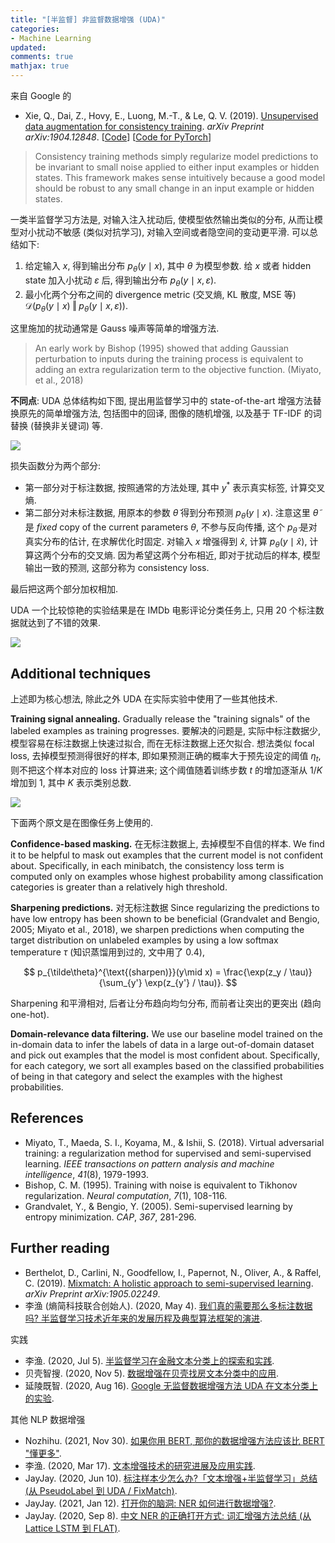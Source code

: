```yaml
---
title: "[半监督] 非监督数据增强 (UDA)"
categories: 
- Machine Learning
updated:
comments: true
mathjax: true
---
```


来自 Google 的

- Xie, Q., Dai, Z., Hovy, E., Luong, M.-T., & Le, Q. V. (2019). [Unsupervised data augmentation for consistency training](https://arxiv.org/abs/1904.12848). *arXiv Preprint arXiv:1904.12848*. [[Code](https://github.com/google-research/uda)] [[Code for PyTorch](https://github.com/SanghunYun/UDA_pytorch)]

> Consistency training methods simply regularize model predictions to be invariant to small noise applied to either input examples or hidden states. This framework makes sense intuitively because a good model should be robust to any small change in an input example or hidden states.

<!-- more -->

一类半监督学习方法是, 对输入注入扰动后, 使模型依然输出类似的分布, 从而让模型对小扰动不敏感 (类似对抗学习), 对输入空间或者隐空间的变动更平滑. 可以总结如下:

1. 给定输入 $x$, 得到输出分布 $p_\theta (y \mid x)$,  其中 $\theta$ 为模型参数. 给 $x$ 或者 hidden state 加入小扰动 $\varepsilon$ 后, 得到输出分布 $p_\theta(y\mid x, \varepsilon)$.
2. 最小化两个分布之间的 divergence metric (交叉熵, KL 散度, MSE 等) $\mathcal D\left(p_\theta (y \mid x) \;\Vert\; p_\theta(y\mid x, \varepsilon)\right)$. 

这里施加的扰动通常是 Gauss 噪声等简单的增强方法.

> An early work by Bishop (1995) showed that adding Gaussian perturbation to inputs during the training process is equivalent to adding an extra regularization term to the objective function. (Miyato, et al., 2018)

**不同点**: UDA 总体结构如下图, 提出用监督学习中的 state-of-the-art 增强方法替换原先的简单增强方法, 包括图中的回译, 图像的随机增强, 以及基于 TF-IDF 的词替换 (替换非关键词) 等.

![](https://shiina18.github.io/assets/posts/images/20211206122225526_8393.png)

损失函数分为两个部分:

- 第一部分对于标注数据, 按照通常的方法处理, 其中 $y^\ast$ 表示真实标签, 计算交叉熵.
- 第二部分对未标注数据, 用原本的参数 $\tilde\theta$ 得到分布预测 $p_{\tilde\theta}(y\mid x)$. 注意这里 $\tilde\theta$ 是 *fixed* copy of the current parameters $\theta$, 不参与反向传播, 这个 $p_{\tilde\theta}$ 是对真实分布的估计, 在求解优化时固定. 对输入 $x$ 增强得到 $\hat x$, 计算 $p_\theta(y\mid \hat x)$, 计算这两个分布的交叉熵. 因为希望这两个分布相近, 即对于扰动后的样本, 模型输出一致的预测, 这部分称为 consistency loss.

最后把这两个部分加权相加.

UDA 一个比较惊艳的实验结果是在 IMDb 电影评论分类任务上, 只用 20 个标注数据就达到了不错的效果.

![](https://shiina18.github.io/assets/posts/images/20211206145546328_6377.png)

## Additional techniques

上述即为核心想法, 除此之外 UDA 在实际实验中使用了一些其他技术.

**Training signal annealing.** Gradually release the "training signals" of the labeled examples as training progresses. 要解决的问题是, 实际中标注数据少, 模型容易在标注数据上快速过拟合, 而在无标注数据上还欠拟合. 想法类似 focal loss, 去掉模型预测得很好的样本, 即如果预测正确的概率大于预先设定的阈值 $\eta_t$, 则不把这个样本对应的 loss 计算进来; 这个阈值随着训练步数 $t$ 的增加逐渐从 $1/K$ 增加到 1, 其中 $K$ 表示类别总数.

![](https://shiina18.github.io/assets/posts/images/20211206150440037_14308.png)

下面两个原文是在图像任务上使用的.

**Confidence-based masking.** 在无标注数据上, 去掉模型不自信的样本. We find it to be helpful to mask out examples that the current model is not confident about. Specifically, in each minibatch, the consistency loss term is computed only on examples whose highest probability among classification categories is greater than a relatively high threshold.

**Sharpening predictions.** 对无标注数据 Since regularizing the predictions to have low entropy has been shown to be beneficial (Grandvalet and Bengio, 2005; Miyato et al., 2018), we sharpen predictions when computing the target distribution on unlabeled examples by using a low softmax temperature $\tau$ (知识蒸馏用到过的, 文中用了 0.4),

$$
p_{\tilde\theta}^{\text{(sharpen)}}(y\mid x) = \frac{\exp(z_y / \tau)}{\sum_{y'} \exp(z_{y'} / \tau)}.
$$

Sharpening 和平滑相对, 后者让分布趋向均匀分布, 而前者让突出的更突出 (趋向 one-hot).

**Domain-relevance data filtering.** We use our baseline model trained on the in-domain data to infer the labels of data in a large out-of-domain dataset and pick out examples that the model is most confident about. Specifically, for each category, we sort all examples based on the classified probabilities of being in that category and select the examples with the highest probabilities.

## References

- Miyato, T., Maeda, S. I., Koyama, M., & Ishii, S. (2018). Virtual adversarial training: a regularization method for supervised and semi-supervised learning. *IEEE transactions on pattern analysis and machine intelligence*, *41*(8), 1979-1993.
- Bishop, C. M. (1995). Training with noise is equivalent to Tikhonov regularization. *Neural computation*, *7*(1), 108-116.
- Grandvalet, Y., & Bengio, Y. (2005). Semi-supervised learning by entropy minimization. *CAP*, *367*, 281-296.

## Further reading

- Berthelot, D., Carlini, N., Goodfellow, I., Papernot, N., Oliver, A., & Raffel, C. (2019). [Mixmatch: A holistic approach to semi-supervised learning](https://arxiv.org/abs/1905.02249). *arXiv Preprint arXiv:1905.02249*.
- 李渔 (熵简科技联合创始人). (2020, May 4). [我们真的需要那么多标注数据吗? 半监督学习技术近年来的发展历程及典型算法框架的演进](https://zhuanlan.zhihu.com/p/138085660).

实践

- 李渔. (2020, Jul 5). [半监督学习在金融文本分类上的探索和实践](https://zhuanlan.zhihu.com/p/151021586). 
- 贝壳智搜. (2020, Nov 5). [数据增强在贝壳找房文本分类中的应用](https://mp.weixin.qq.com/s/RA-qKd845qaYYsAp_0a_BQ).
- 延陵既智. (2020, Aug 16). [Google 无监督数据增强方法 UDA 在文本分类上的实验](https://zhuanlan.zhihu.com/p/186211797). 

其他 NLP 数据增强

- Nozhihu. (2021, Nov 30). [如果你用 BERT, 那你的数据增强方法应该比 BERT "懂更多"](https://zhuanlan.zhihu.com/p/437980355).
- 李渔. (2020, Mar 17). [文本增强技术的研究进展及应用实践](https://mp.weixin.qq.com/s/CHSDi2LpDOLMjWOLXlvSAg).
- JayJay. (2020, Jun 10). [标注样本少怎么办?「文本增强+半监督学习」总结 (从 PseudoLabel 到 UDA / FixMatch)](https://zhuanlan.zhihu.com/p/146777068). 
- JayJay. (2021, Jan 12). [打开你的脑洞: NER 如何进行数据增强?](https://zhuanlan.zhihu.com/p/342032812). 
- JayJay. (2020, Sep 8). [中文 NER 的正确打开方式: 词汇增强方法总结 (从 Lattice LSTM 到 FLAT)](https://zhuanlan.zhihu.com/p/142615620).